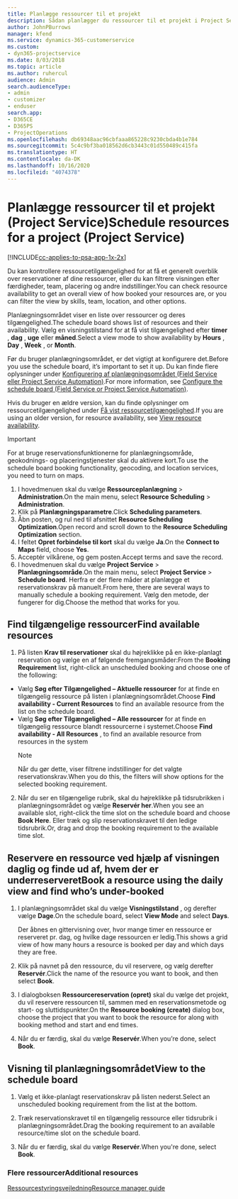 ```yaml
---
title: Planlægge ressourcer til et projekt
description: Sådan planlægger du ressourcer til et projekt i Project Service
author: JohnPBurrows
manager: kfend
ms.service: dynamics-365-customerservice
ms.custom:
- dyn365-projectservice
ms.date: 8/03/2018
ms.topic: article
ms.author: ruhercul
audience: Admin
search.audienceType:
- admin
- customizer
- enduser
search.app:
- D365CE
- D365PS
- ProjectOperations
ms.openlocfilehash: db69348aac96cbfaaa865228c9230cbda4b1e784
ms.sourcegitcommit: 5c4c9bf3ba018562d6cb3443c01d550489c415fa
ms.translationtype: HT
ms.contentlocale: da-DK
ms.lasthandoff: 10/16/2020
ms.locfileid: "4074378"
---
```

# <a name="schedule-resources-for-a-project-project-service"></a><span data-ttu-id="074e5-103">Planlægge ressourcer til et projekt (Project Service)</span><span class="sxs-lookup"><span data-stu-id="074e5-103">Schedule resources for a project (Project Service)</span></span>

[!INCLUDE[cc-applies-to-psa-app-1x-2x](../includes/cc-applies-to-psa-app-1x-2x.md)]

<span data-ttu-id="074e5-104">Du kan kontrollere ressourcetilgængelighed for at få et generelt overblik over reservationer af dine ressourcer, eller du kan filtrere visningen efter færdigheder, team, placering og andre indstillinger.</span><span class="sxs-lookup"><span data-stu-id="074e5-104">You can check resource availability to get an overall view of how booked your resources are, or you can filter the view by skills, team, location, and other options.</span></span>  
  
<span data-ttu-id="074e5-105">Planlægningsområdet viser en liste over ressourcer og deres tilgængelighed.</span><span class="sxs-lookup"><span data-stu-id="074e5-105">The schedule board shows list of resources and their availability.</span></span> <span data-ttu-id="074e5-106">Vælg en visningstilstand for at få vist tilgængelighed efter **timer** , **dag** , **uge** eller **måned**.</span><span class="sxs-lookup"><span data-stu-id="074e5-106">Select a view mode to show availability by **Hours** , **Day** , **Week** , or **Month**.</span></span>  
  
<span data-ttu-id="074e5-107">Før du bruger planlægningsområdet, er det vigtigt at konfigurere det.</span><span class="sxs-lookup"><span data-stu-id="074e5-107">Before you use the schedule board, it’s important to set it up.</span></span> <span data-ttu-id="074e5-108">Du kan finde flere oplysninger under [Konfigurering af planlægningsområdet (Field Service eller Project Service Automation)](https://docs.microsoft.com/dynamics365/field-service/configure-schedule-board).</span><span class="sxs-lookup"><span data-stu-id="074e5-108">For more information, see [Configure the schedule board (Field Service or Project Service Automation)](https://docs.microsoft.com/dynamics365/field-service/configure-schedule-board).</span></span>
  
<span data-ttu-id="074e5-109">Hvis du bruger en ældre version, kan du finde oplysninger om ressourcetilgængelighed under [Få vist ressourcetilgængelighed](../psa/view-resource-availability.md).</span><span class="sxs-lookup"><span data-stu-id="074e5-109">If you are using an older version, for resource availability, see [View resource availability](../psa/view-resource-availability.md).</span></span>  

> [!IMPORTANT]
>  <span data-ttu-id="074e5-110">For at bruge reservationsfunktionerne for planlægningsområde, geokodnings- og placeringstjenester skal du aktivere kort.</span><span class="sxs-lookup"><span data-stu-id="074e5-110">To use the schedule board booking functionality, geocoding, and location services, you need to turn on maps.</span></span>  
> 
> 1. <span data-ttu-id="074e5-111">I hovedmenuen skal du vælge **Ressourceplanlægning** > **Administration**.</span><span class="sxs-lookup"><span data-stu-id="074e5-111">On the main menu, select **Resource Scheduling** > **Administration**.</span></span>  
> 2. <span data-ttu-id="074e5-112">Klik på **Planlægningsparametre**.</span><span class="sxs-lookup"><span data-stu-id="074e5-112">Click **Scheduling parameters**.</span></span>  
> 3. <span data-ttu-id="074e5-113">Åbn posten, og rul ned til afsnittet **Resource Scheduling Optimization**.</span><span class="sxs-lookup"><span data-stu-id="074e5-113">Open record and scroll down to the **Resource Scheduling Optimization** section.</span></span>  
> 4. <span data-ttu-id="074e5-114">I feltet **Opret forbindelse til kort** skal du vælge **Ja**.</span><span class="sxs-lookup"><span data-stu-id="074e5-114">On the **Connect to Maps** field, choose **Yes**.</span></span>  
> 5. <span data-ttu-id="074e5-115">Acceptér vilkårene, og gem posten.</span><span class="sxs-lookup"><span data-stu-id="074e5-115">Accept terms and save the record.</span></span>  
> 6. <span data-ttu-id="074e5-116">I hovedmenuen skal du vælge **Project Service** > **Planlægningsområde**.</span><span class="sxs-lookup"><span data-stu-id="074e5-116">On the main menu, select **Project Service** > **Schedule board**.</span></span> <span data-ttu-id="074e5-117">Herfra er der flere måder at planlægge et reservationskrav på manuelt.</span><span class="sxs-lookup"><span data-stu-id="074e5-117">From here, there are several ways to manually schedule a booking requirement.</span></span> <span data-ttu-id="074e5-118">Vælg den metode, der fungerer for dig.</span><span class="sxs-lookup"><span data-stu-id="074e5-118">Choose the method that works for you.</span></span>
  
## <a name="find-available-resources"></a><span data-ttu-id="074e5-119">Find tilgængelige ressourcer</span><span class="sxs-lookup"><span data-stu-id="074e5-119">Find available resources</span></span>

1.  <span data-ttu-id="074e5-120">På listen **Krav til reservationer** skal du højreklikke på en ikke-planlagt reservation og vælge en af følgende fremgangsmåder:</span><span class="sxs-lookup"><span data-stu-id="074e5-120">From the **Booking Requirement** list, right-click an unscheduled booking and choose one of the following:</span></span>  
  
- <span data-ttu-id="074e5-121">Vælg **Søg efter Tilgængelighed – Aktuelle ressourcer** for at finde en tilgængelig ressource på listen i planlægningsområdet.</span><span class="sxs-lookup"><span data-stu-id="074e5-121">Choose **Find availability - Current Resources** to find an available resource from the list on the schedule board.</span></span>  
- <span data-ttu-id="074e5-122">Vælg **Søg efter Tilgængelighed – Alle ressourcer** for at finde en tilgængelig ressource blandt ressourcerne i systemet.</span><span class="sxs-lookup"><span data-stu-id="074e5-122">Choose **Find availability - All Resources** , to find an available resource from resources in the system</span></span>  
   > [!NOTE]
   >  <span data-ttu-id="074e5-123">Når du gør dette, viser filtrene indstillinger for det valgte reservationskrav.</span><span class="sxs-lookup"><span data-stu-id="074e5-123">When you do this, the filters will show options for the selected booking requirement.</span></span>  
  
2. <span data-ttu-id="074e5-124">Når du ser en tilgængelige rubrik, skal du højreklikke på tidsrubrikken i planlægningsområdet og vælge **Reservér her**.</span><span class="sxs-lookup"><span data-stu-id="074e5-124">When you see an available slot, right-click the time slot on the schedule board and choose **Book Here**.</span></span> <span data-ttu-id="074e5-125">Eller træk og slip reservationskravet til den ledige tidsrubrik.</span><span class="sxs-lookup"><span data-stu-id="074e5-125">Or, drag and drop the booking requirement to the available time slot.</span></span>  
  

## <a name="book-a-resource-using-the-daily-view-and-find-whos-under-booked"></a><span data-ttu-id="074e5-126">Reservere en ressource ved hjælp af visningen daglig og finde ud af, hvem der er underreserveret</span><span class="sxs-lookup"><span data-stu-id="074e5-126">Book a resource using the daily view and find who’s under-booked</span></span>
  
1.  <span data-ttu-id="074e5-127">I planlægningsområdet skal du vælge **Visningstilstand** , og derefter vælge **Dage**.</span><span class="sxs-lookup"><span data-stu-id="074e5-127">On the schedule board, select **View Mode** and select **Days**.</span></span>  
  
    <span data-ttu-id="074e5-128">Der åbnes en gittervisning over, hvor mange timer en ressource er reserveret pr. dag, og hvilke dage ressourcen er ledig.</span><span class="sxs-lookup"><span data-stu-id="074e5-128">This shows a grid view of how many hours a resource is booked per day and which days they are free.</span></span>  
  
2.  <span data-ttu-id="074e5-129">Klik på navnet på den ressource, du vil reservere, og vælg derefter **Reservér**.</span><span class="sxs-lookup"><span data-stu-id="074e5-129">Click the name of the resource you want to book, and then select **Book**.</span></span>  
  
3.  <span data-ttu-id="074e5-130">I dialogboksen **Ressourcereservation (opret)** skal du vælge det projekt, du vil reservere ressourcen til, sammen med en reservationsmetode og start- og sluttidspunkter.</span><span class="sxs-lookup"><span data-stu-id="074e5-130">On the **Resource booking (create)** dialog box, choose the project that you want to book the resource for along with booking method and start and end times.</span></span>  
  
4.  <span data-ttu-id="074e5-131">Når du er færdig, skal du vælge **Reservér**.</span><span class="sxs-lookup"><span data-stu-id="074e5-131">When you’re done, select **Book**.</span></span>  
  
## <a name="view-to-the-schedule-board"></a><span data-ttu-id="074e5-132">Visning til planlægningsområdet</span><span class="sxs-lookup"><span data-stu-id="074e5-132">View to the schedule board</span></span>
  
1.  <span data-ttu-id="074e5-133">Vælg et ikke-planlagt reservationskrav på listen nederst.</span><span class="sxs-lookup"><span data-stu-id="074e5-133">Select an unscheduled booking requirement from the list at the bottom.</span></span>  
  
2.  <span data-ttu-id="074e5-134">Træk reservationskravet til en tilgængelig ressource eller tidsrubrik i planlægningsområdet.</span><span class="sxs-lookup"><span data-stu-id="074e5-134">Drag the booking requirement to an available resource/time slot on the schedule board.</span></span>  
  
3.  <span data-ttu-id="074e5-135">Når du er færdig, skal du vælge **Reservér**.</span><span class="sxs-lookup"><span data-stu-id="074e5-135">When you're done, select **Book**.</span></span>  
  
### <a name="additional-resources"></a><span data-ttu-id="074e5-136">Flere ressourcer</span><span class="sxs-lookup"><span data-stu-id="074e5-136">Additional resources</span></span>  
 [<span data-ttu-id="074e5-137">Ressourcestyringsvejledning</span><span class="sxs-lookup"><span data-stu-id="074e5-137">Resource manager guide</span></span>](../psa/resource-manager-guide.md)
